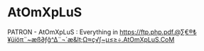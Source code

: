 # AtOmXpLuS
PATRON - AtOmXpLuS : Everything in https://ftp.php.pdf.@∑€®₺¥üiöπ¨~æß∂ƒğ^∆¨¬´æ&lt;Ω≈ç√∫~µ≤≥÷.AtOmXpLuS.CoM
